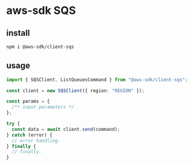 # aws-sdk SQS

## install

```sh
npm i @aws-sdk/client-sqs
```

## usage

```ts
import { SQSClient, ListQueuesCommand } from "@aws-sdk/client-sqs";

const client = new SQSClient({ region: "REGION" });

const params = {
  /** input parameters */
};

try {
  const data = await client.send(command);
} catch (error) {
  // error handling.
} finally {
  // finally.
}
```
